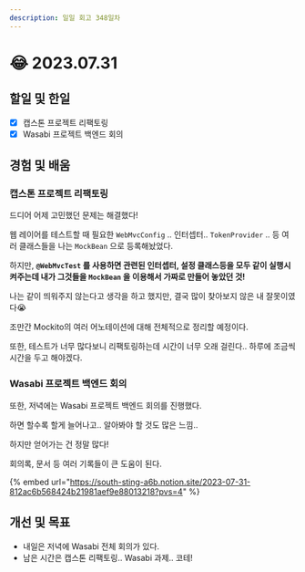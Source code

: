 ```yaml
---
description: 일일 회고 348일차
---
```


# 😂 2023.07.31

## 할일 및 한일&#x20;

* [x] 캡스톤 프로젝트 리팩토링&#x20;
* [x] Wasabi 프로젝트 백엔드 회의&#x20;

## 경험 및 배움&#x20;

### 캡스톤 프로젝트 리팩토링&#x20;

드디어 어제 고민했던 문제는 해결했다!

웹 레이어를 테스트할 때 필요한 `WebMvcConfig` .. 인터셉터.. `TokenProvider` .. 등 여러 클래스들을 나는 `MockBean` 으로 등록해놨었다.

하지만, **`@WebMvcTest` 를 사용하면 관련된 인터셉터, 설정 클래스등을 모두 같이 실행시켜주는데 내가 그것들을 `MockBean` 을 이용해서 가짜로 만들어 놓았던 것!**

나는 같이 띄워주지 않는다고 생각을 하고 했지만, 결국 많이 찾아보지 않은 내 잘못이였다😭

조만간 Mockito의 여러 어노테이션에 대해 전체적으로 정리할 예정이다.

또한, 테스트가 너무 많다보니 리팩토링하는데 시간이 너무 오래 걸린다.. 하루에 조금씩 시간을 두고 해야겠다.

### Wasabi 프로젝트 백엔드 회의&#x20;

또한, 저녁에는 Wasabi 프로젝트 백엔드 회의를 진행했다.

하면 할수록 할게 늘어나고.. 알아봐야 할 것도 많은 느낌..

하지만 얻어가는 건 정말 많다!

회의록, 문서 등 여러 기록들이 큰 도움이 된다.

{% embed url="https://south-sting-a6b.notion.site/2023-07-31-812ac6b568424b21981aef9e88013218?pvs=4" %}

## 개선 및 목표&#x20;

* 내일은 저녁에 Wasabi 전체 회의가 있다.&#x20;
* 남은 시간은 캡스톤 리팩토링.. Wasabi 과제.. 코테!&#x20;
